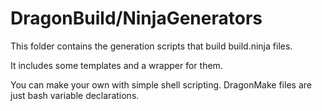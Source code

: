 # DragonBuild/NinjaGenerators

This folder contains the generation scripts that build build.ninja files. 

It includes some templates and a wrapper for them. 

You can make your own with simple shell scripting. DragonMake files are just bash variable declarations.
